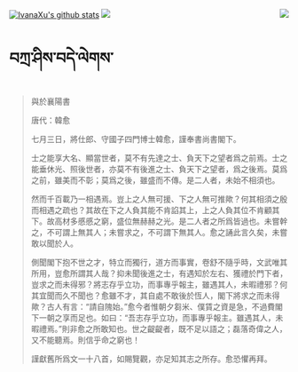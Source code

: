 [![IvanaXu's github stats](https://github-readme-stats.vercel.app/api?username=IvanaXu&show_icons=true&theme=vue-dark)](https://github.com/anuraghazra/github-readme-stats)
<img align="right" src="https://github-readme-stats.vercel.app/api/top-langs/?username=IvanaXu&langs_count=7&theme=graywhite" />
<img src="https://github-readme-stats.vercel.app/api/wakatime?username=IvanaXu&layout=compact&langs_count=6&theme=vue-dark&&custom_title=Programming Times(Jul 29 2021-)" />
# བཀྲ་ཤིས་བདེ་ལེགས་
> 與於襄陽書
> 
> 唐代：韓愈 
> 
> 七月三日，將仕郎、守國子四門博士韓愈，謹奉書尚書閣下。
> 
> 士之能享大名、顯當世者，莫不有先達之士、負天下之望者爲之前焉。士之能垂休光、照後世者，亦莫不有後進之士、負天下之望者，爲之後焉。莫爲之前，雖美而不彰；莫爲之後，雖盛而不傳。是二人者，未始不相須也。
> 
> 然而千百載乃一相遇焉。豈上之人無可援、下之人無可推歟？何其相須之殷而相遇之疏也？其故在下之人負其能不肯諂其上，上之人負其位不肯顧其下。故高材多慼慼之窮，盛位無赫赫之光。是二人者之所爲皆過也。未嘗幹之，不可謂上無其人；未嘗求之，不可謂下無其人。愈之誦此言久矣，未嘗敢以聞於人。
> 
> 側聞閣下抱不世之才，特立而獨行，道方而事實，卷舒不隨乎時，文武唯其所用，豈愈所謂其人哉？抑未聞後進之士，有遇知於左右、獲禮於門下者，豈求之而未得邪？將志存乎立功，而事專乎報主，雖遇其人，未暇禮邪？何其宜聞而久不聞也？愈雖不才，其自處不敢後於恆人，閣下將求之而未得歟？古人有言：“請自隗始。”愈今者惟朝夕芻米、僕賃之資是急，不過費閣下一朝之享而足也。如曰：“吾志存乎立功，而事專乎報主。雖遇其人，未暇禮焉。”則非愈之所敢知也。世之齪齪者，既不足以語之；磊落奇偉之人，又不能聽焉。則信乎命之窮也！
> 
> 謹獻舊所爲文一十八首，如賜覽觀，亦足知其志之所存。愈恐懼再拜。
>